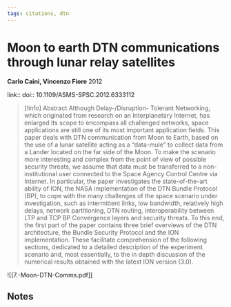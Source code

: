 ```yaml
---
tags: citations, dtn
---
```

# Moon to earth DTN communications through lunar relay satellites

**Carlo Caini, Vincenzo Fiore**
2012

link:: 
doi:: 10.1109/ASMS-SPSC.2012.6333112

> [!info] Abstract
> Although Delay-/Disruption- Tolerant Networking, which originated from research on an Interplanetary Internet, has enlarged its scope to encompass all challenged networks, space applications are still one of its most important application fields. This paper deals with DTN communication from Moon to Earth, based on the use of a lunar satellite acting as a “data-mule” to collect data from a Lander located on the far side of the Moon. To make the scenario more interesting and complex from the point of view of possible security threats, we assume that data must be transferred to a non-institutional user connected to the Space Agency Control Centre via Internet. In particular, the paper investigates the state-of-the-art ability of ION, the NASA implementation of the DTN Bundle Protocol (BP), to cope with the many challenges of the space scenario under investigation, such as intermittent links, low bandwidth, relatively high delays, network partitioning, DTN routing, interoperability between LTP and TCP BP Convergence layers and security threats. To this end, the first part of the paper contains three brief overviews of the DTN architecture, the Bundle Security Protocol and the ION implementation. These facilitate comprehension of the following sections, dedicated to a detailed description of the experiment scenario and, most essentially, to the in depth discussion of the numerical results obtained with the latest ION version (3.0).


![[7.-Moon-DTN-Comms.pdf]]
## Notes

